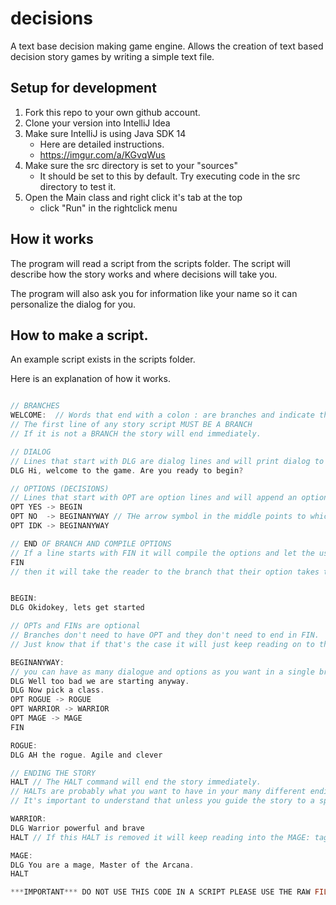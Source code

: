 # decisions
A text base decision making game engine.
Allows the creation of text based decision story games by writing a simple text file. 

## Setup for development
1. Fork this repo to your own github account.
2. Clone your version into IntelliJ Idea
3. Make sure IntelliJ is using Java SDK 14
    - Here are detailed instructions.
    - https://imgur.com/a/KGvqWus
4. Make sure the src directory is set to your "sources"
    - It should be set to this by default. Try executing code in the src directory to test it. 
5. Open the Main class and right click it's tab at the top
    - click "Run" in the rightclick menu


## How it works
The program will read a script from the scripts folder.
The script will describe how the story works and where decisions will take you.

The program will also ask you for information like your name so it can personalize the dialog for you.


## How to make a script.

An example script exists in the scripts folder.

Here is an explanation of how it works. 

```C

// BRANCHES
WELCOME:  // Words that end with a colon : are branches and indicate the start of a story branch.
// The first line of any story script MUST BE A BRANCH
// If it is not a BRANCH the story will end immediately. 

// DIALOG
// Lines that start with DLG are dialog lines and will print dialog to the screen.
DLG Hi, welcome to the game. Are you ready to begin? 

// OPTIONS (DECISIONS)
// Lines that start with OPT are option lines and will append an option to be compiled and shown to the user.
OPT YES -> BEGIN   
OPT NO  -> BEGINANYWAY // THe arrow symbol in the middle points to which tag this option will take you to. 
OPT IDK -> BEGINANYWAY 

// END OF BRANCH AND COMPILE OPTIONS
// If a line starts with FIN it will compile the options and let the user choose one
FIN 
// then it will take the reader to the branch that their option takes them to.


BEGIN:
DLG Okidokey, lets get started 

// OPTs and FINs are optional
// Branches don't need to have OPT and they don't need to end in FIN.
// Just know that if that's the case it will just keep reading on to the next line. 

BEGINANYWAY:
// you can have as many dialogue and options as you want in a single branch. 
DLG Well too bad we are starting anyway.
DLG Now pick a class.
OPT ROGUE -> ROGUE
OPT WARRIOR -> WARRIOR
OPT MAGE -> MAGE
FIN

ROGUE:
DLG AH the rogue. Agile and clever

// ENDING THE STORY
HALT // The HALT command will end the story immediately. 
// HALTs are probably what you want to have in your many different endings to your story or if the user dies.
// It's important to understand that unless you guide the story to a specific branch it will just keep reading on.

WARRIOR:
DLG Warrior powerful and brave
HALT // If this HALT is removed it will keep reading into the MAGE: tag.

MAGE:
DLG You are a mage, Master of the Arcana.
HALT

***IMPORTANT*** DO NOT USE THIS CODE IN A SCRIPT PLEASE USE THE RAW FILE UNDER THE /scripts FOLDER. THIS CODE WILL BREAK
```
